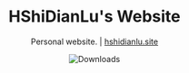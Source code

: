 <h1 align="center">
  HShiDianLu's Website
</h1>
<p align="center">
  Personal website. | <a href="https://hshidianlu.site">hshidianlu.site</a>
</p>

<p align="center">
  <a style="text-decoration:none">
    <img src="https://img.shields.io/badge/Lisence-GPLv3-Vue" alt="Downloads"/>
  </a>
</p>
